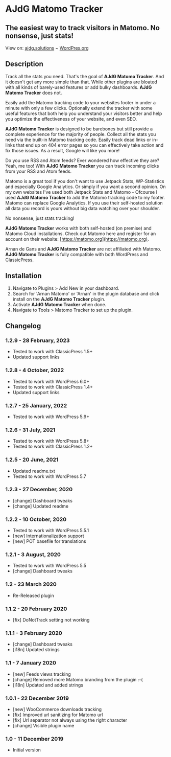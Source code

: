 # AJdG Matomo Tracker
## The easiest way to track visitors in Matomo. No nonsense, just stats!

View on: [ajdg.solutions](https://ajdg.solutions/product/matomo-tracker/) ~ [WordPres.org](https://wordpress.org/plugins/matomo-analytics/)

## Description
Track all the stats you need. That's the goal of **AJdG Matomo Tracker**. And it doesn't get any more simple than that.
While other plugins are bloated with all kinds of barely-used features or add bulky dashboards. **AJdG Matomo Tracker** does not.

Easily add the Matomo tracking code to your websites footer in under a minute with only a few clicks. Optionally extend the tracker with some useful features that both help you understand your visitors better and help you optimize the effectiveness of your website, and even SEO.

**AJdG Matomo Tracker** is designed to be barebones but still provide a complete experience for the majority of people.
Collect all the stats you need via the built-in Matomo tracking code.
Easily track dead links or in-links that end up on 404 error pages so you can effectively take action and fix those issues. As a result, Google will like you more!

Do you use RSS and Atom feeds? Ever wondered how effective they are? Yeah, me too!
With **AJdG Matomo Tracker** you can track incoming clicks from your RSS and Atom feeds.

Matomo is a great tool if you don't want to use Jetpack Stats, WP-Statistics and especially Google Analytics.
Or simply if you want a second opinion. On my own websites I've used both Jetpack Stats and Matomo - Ofcourse I used **AJdG Matomo Tracker** to add the Matomo tracking code to my footer.
Matomo can replace Google Analytics. If you use their self-hosted solution all data you record is yours without big data watching over your shoulder.

No nonsense, just stats tracking!

**AJdG Matomo Tracker** works with both self-hosted (on premise) and Matomo Cloud installations.
Check out Matomo here and register for an account on their website: [https://matomo.org](https://matomo.org).

Arnan de Gans and **AJdG Matomo Tracker** are not affiliated with Matomo.
**AJdG Matomo Tracker** is fully compatible with both WordPress and ClassicPress.

## Installation
1. Navigate to Plugins > Add New in your dashboard.
2. Search for 'Arnan Matomo' or 'Arnan' in the plugin database and click install on the **AJdG Matomo Tracker** plugin.
3. Activate **AJdG Matomo Tracker** when done.
4. Navigate to Tools > Matomo Tracker to set up the plugin.

## Changelog
### 1.2.9 - 28 February, 2023
* Tested to work with ClassicPress 1.5+
* Updated support links

### 1.2.8 - 4 October, 2022
* Tested to work with WordPress 6.0+
* Tested to work with ClassicPress 1.4+
* Updated support links

### 1.2.7 - 25 January, 2022
* Tested to work with WordPress 5.9+

### 1.2.6 - 31 July, 2021
* Tested to work with WordPress 5.8+
* Tested to work with ClassicPress 1.2+

### 1.2.5 - 20 June, 2021
* Updated readme.txt
* Tested to work with WordPress 5.7

### 1.2.3 - 27 December, 2020
* [change] Dashboard tweaks
* [change] Updated readme

### 1.2.2 - 10 October, 2020
* Tested to work with WordPress 5.5.1
* [new] Internationalization support
* [new] POT basefile for translations

### 1.2.1 - 3 August, 2020
* Tested to work with WordPress 5.5
* [change] Dashboard tweaks

### 1.2 - 23 March 2020
* Re-Released plugin

### 1.1.2 - 20 February 2020
* [fix] DoNotTrack setting not working

### 1.1.1 - 3 February 2020
* [change] Dashboard tweaks
* [i18n] Updated strings

### 1.1 - 7 January 2020
* [new] Feeds views tracking
* [change] Removed more Matomo branding from the plugin :-(
* [i18n] Updated and added strings

### 1.0.1 - 22 December 2019
* [new] WooCommerce downloads tracking
* [fix] Improved url sanitizing for Matomo url
* [fix] Url separator not always using the right character
* [change] Visible plugin name

### 1.0 - 11 December 2019
* Initial version
